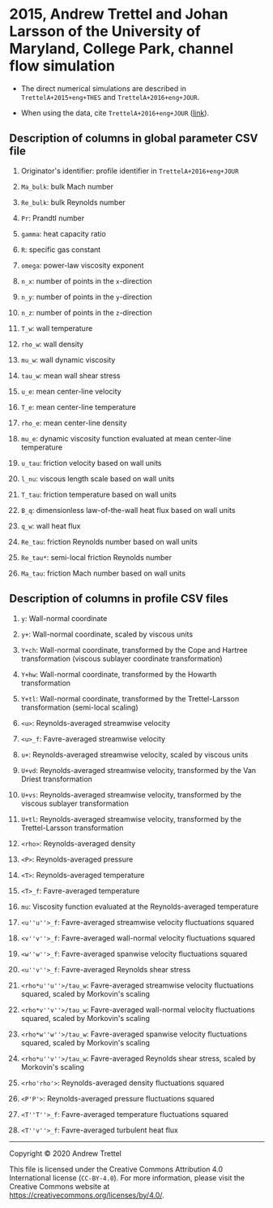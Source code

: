 # 2015, Andrew Trettel and Johan Larsson of the University of Maryland, College Park, channel flow simulation

- The direct numerical simulations are described in `TrettelA+2015+eng+THES`
  and `TrettelA+2016+eng+JOUR`.

- When using the data, cite `TrettelA+2016+eng+JOUR`
  ([link](https://doi.org/10.1063/1.4942022)).


## Description of columns in global parameter CSV file

1. Originator's identifier: profile identifier in `TrettelA+2016+eng+JOUR`

2. `Ma_bulk`: bulk Mach number

3. `Re_bulk`: bulk Reynolds number

4. `Pr`: Prandtl number

5. `gamma`: heat capacity ratio

6. `R`: specific gas constant

7. `omega`: power-law viscosity exponent

8. `n_x`: number of points in the `x`-direction

9. `n_y`: number of points in the `y`-direction

10. `n_z`: number of points in the `z`-direction

11. `T_w`: wall temperature

12. `rho_w`: wall density

13. `mu_w`: wall dynamic viscosity

14. `tau_w`: mean wall shear stress

15. `u_e`: mean center-line velocity

16. `T_e`: mean center-line temperature

17. `rho_e`: mean center-line density

18. `mu_e`: dynamic viscosity function evaluated at mean center-line
temperature

19. `u_tau`: friction velocity based on wall units

20. `l_nu`: viscous length scale based on wall units

21. `T_tau`: friction temperature based on wall units

22. `B_q`: dimensionless law-of-the-wall heat flux based on wall units

23. `q_w`: wall heat flux

24. `Re_tau`: friction Reynolds number based on wall units

25. `Re_tau*`: semi-local friction Reynolds number

26. `Ma_tau`: friction Mach number based on wall units


## Description of columns in profile CSV files

1. `y`: Wall-normal coordinate

2. `y+`: Wall-normal coordinate, scaled by viscous units

3. `Y+ch`: Wall-normal coordinate, transformed by the Cope and Hartree
transformation (viscous sublayer coordinate transformation)

4. `Y+hw`: Wall-normal coordinate, transformed by the Howarth transformation

5. `Y+tl`: Wall-normal coordinate, transformed by the Trettel-Larsson
transformation (semi-local scaling)

6. `<u>`: Reynolds-averaged streamwise velocity

7. `<u>_f`: Favre-averaged streamwise velocity

8. `u+`: Reynolds-averaged streamwise velocity, scaled by viscous units

9. `U+vd`: Reynolds-averaged streamwise velocity, transformed by the Van Driest
transformation

10. `U+vs`: Reynolds-averaged streamwise velocity, transformed by the viscous
sublayer transformation

11. `U+tl`: Reynolds-averaged streamwise velocity, transformed by the
Trettel-Larsson transformation

12. `<rho>`: Reynolds-averaged density

13. `<P>`: Reynolds-averaged pressure

14. `<T>`: Reynolds-averaged temperature

15. `<T>_f`: Favre-averaged temperature

16. `mu`: Viscosity function evaluated at the Reynolds-averaged temperature

17. `<u''u''>_f`: Favre-averaged streamwise velocity fluctuations squared

18. `<v''v''>_f`: Favre-averaged wall-normal velocity fluctuations squared

19. `<w''w''>_f`: Favre-averaged spanwise velocity fluctuations squared

20. `<u''v''>_f`: Favre-averaged Reynolds shear stress

21. `<rho*u''u''>/tau_w`: Favre-averaged streamwise velocity fluctuations
squared, scaled by Morkovin's scaling

22. `<rho*v''v''>/tau_w`: Favre-averaged wall-normal velocity fluctuations
squared, scaled by Morkovin's scaling

23. `<rho*w''w''>/tau_w`: Favre-averaged spanwise velocity fluctuations
squared, scaled by Morkovin's scaling

24. `<rho*u''v''>/tau_w`: Favre-averaged Reynolds shear stress, scaled by
Morkovin's scaling

25. `<rho'rho'>`: Reynolds-averaged density fluctuations squared

26. `<P'P'>`: Reynolds-averaged pressure fluctuations squared

27. `<T''T''>_f`: Favre-averaged temperature fluctuations squared

28. `<T''v''>_f`: Favre-averaged turbulent heat flux

-------------------------------------------------------------------------------

Copyright © 2020 Andrew Trettel

This file is licensed under the Creative Commons Attribution 4.0 International
license (`CC-BY-4.0`).  For more information, please visit the Creative Commons
website at <https://creativecommons.org/licenses/by/4.0/>.
